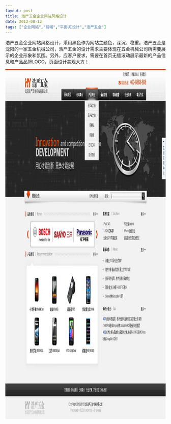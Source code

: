 ```yaml
---
layout: post
title: 浩严五金企业网站风格设计		
date: 2012-08-12
tags: ["企业网站","前端","平面UI设计","浩严五金"]
---
```


浩严五金企业网站风格设计，采用黑色作为网站主题色，深沉、稳重。浩严五金是沈阳的一家五金机械公司，浩严五金的设计需求主要体现在五金机械公司所需要展示的企业形象和氛围。另外，应客户要求，需要在首页无缝滚动展示最新的产品信息和产品品牌LOGO，页面设计美观大方！

<a href="http://www.saqqdy.com/template-displays/%e6%b5%a9%e4%b8%a5%e4%ba%94%e9%87%91%e4%bc%81%e4%b8%9a%e7%bd%91%e7%ab%99%e9%a3%8e%e6%a0%bc%e8%ae%be%e8%ae%a1/attachment/haoyanwujin" rel="attachment wp-att-791"><img class="alignnone size-full wp-image-791" title="haoyanwujin" src="haoyanwujin.jpg" alt="" width="1263" height="1099" /></a>		